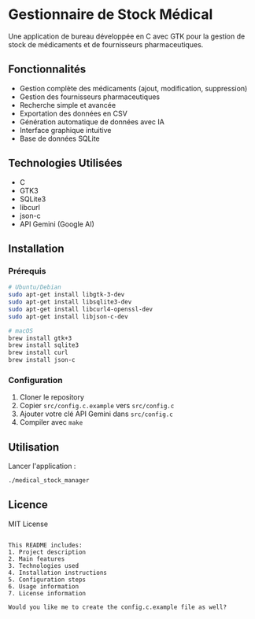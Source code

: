 # Gestionnaire de Stock Médical

Une application de bureau développée en C avec GTK pour la gestion de stock de médicaments et de fournisseurs pharmaceutiques.

## Fonctionnalités

- Gestion complète des médicaments (ajout, modification, suppression)
- Gestion des fournisseurs pharmaceutiques
- Recherche simple et avancée
- Exportation des données en CSV
- Génération automatique de données avec IA
- Interface graphique intuitive
- Base de données SQLite

## Technologies Utilisées

- C
- GTK3
- SQLite3
- libcurl
- json-c
- API Gemini (Google AI)

## Installation

### Prérequis
```bash
# Ubuntu/Debian
sudo apt-get install libgtk-3-dev
sudo apt-get install libsqlite3-dev
sudo apt-get install libcurl4-openssl-dev
sudo apt-get install libjson-c-dev

# macOS
brew install gtk+3
brew install sqlite3
brew install curl
brew install json-c
```

### Configuration

1. Cloner le repository
2. Copier `src/config.c.example` vers `src/config.c`
3. Ajouter votre clé API Gemini dans `src/config.c`
4. Compiler avec `make`

## Utilisation

Lancer l'application :
```bash
./medical_stock_manager
```

## Licence

MIT License
```

This README includes:
1. Project description
2. Main features
3. Technologies used
4. Installation instructions
5. Configuration steps
6. Usage information
7. License information

Would you like me to create the config.c.example file as well?
